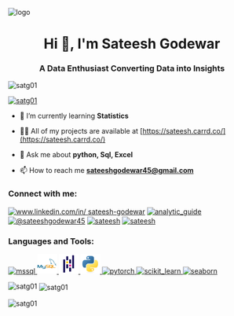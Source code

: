 ![logo](https://github.com/satg01/satg01/blob/main/programmer.gif)
<h1 align="center">Hi 👋, I'm Sateesh Godewar</h1>
<h3 align="center">A Data Enthusiast Converting Data into Insights</h3>

<p align="left"> <img src="https://komarev.com/ghpvc/?username=satg01&label=Profile%20views&color=0e75b6&style=flat" alt="satg01" /> </p>

<p align="left"> <a href="https://github.com/ryo-ma/github-profile-trophy"><img src="https://github-profile-trophy.vercel.app/?username=satg01" alt="satg01" /></a> </p>

- 🌱 I’m currently learning **Statistics**

- 👨‍💻 All of my projects are available at [https://sateesh.carrd.co/](https://sateesh.carrd.co/)

- 💬 Ask me about **python, Sql, Excel**

- 📫 How to reach me **sateeshgodewar45@gmail.com**

<h3 align="left">Connect with me:</h3>
<p align="left">
<a href="https://linkedin.com/in/www.linkedin.com/in/ sateesh-godewar" target="blank"><img align="center" src="https://raw.githubusercontent.com/rahuldkjain/github-profile-readme-generator/master/src/images/icons/Social/linked-in-alt.svg" alt="www.linkedin.com/in/ sateesh-godewar" height="30" width="40" /></a>
<a href="https://instagram.com/analytic_guide" target="blank"><img align="center" src="https://raw.githubusercontent.com/rahuldkjain/github-profile-readme-generator/master/src/images/icons/Social/instagram.svg" alt="analytic_guide" height="30" width="40" /></a>
<a href="https://medium.com/@sateeshgodewar45" target="blank"><img align="center" src="https://raw.githubusercontent.com/rahuldkjain/github-profile-readme-generator/master/src/images/icons/Social/medium.svg" alt="@sateeshgodewar45" height="30" width="40" /></a>
<a href="https://www.hackerrank.com/sateesh" target="blank"><img align="center" src="https://raw.githubusercontent.com/rahuldkjain/github-profile-readme-generator/master/src/images/icons/Social/hackerrank.svg" alt="sateesh" height="30" width="40" /></a>
<a href="https://www.hackerearth.com/sateesh" target="blank"><img align="center" src="https://raw.githubusercontent.com/rahuldkjain/github-profile-readme-generator/master/src/images/icons/Social/hackerearth.svg" alt="sateesh" height="30" width="40" /></a>
</p>

<h3 align="left">Languages and Tools:</h3>
<p align="left"> <a href="https://www.microsoft.com/en-us/sql-server" target="_blank" rel="noreferrer"> <img src="https://www.svgrepo.com/show/303229/microsoft-sql-server-logo.svg" alt="mssql" width="40" height="40"/> </a> <a href="https://www.mysql.com/" target="_blank" rel="noreferrer"> <img src="https://raw.githubusercontent.com/devicons/devicon/master/icons/mysql/mysql-original-wordmark.svg" alt="mysql" width="40" height="40"/> </a> <a href="https://pandas.pydata.org/" target="_blank" rel="noreferrer"> <img src="https://raw.githubusercontent.com/devicons/devicon/2ae2a900d2f041da66e950e4d48052658d850630/icons/pandas/pandas-original.svg" alt="pandas" width="40" height="40"/> </a> <a href="https://www.python.org" target="_blank" rel="noreferrer"> <img src="https://raw.githubusercontent.com/devicons/devicon/master/icons/python/python-original.svg" alt="python" width="40" height="40"/> </a> <a href="https://pytorch.org/" target="_blank" rel="noreferrer"> <img src="https://www.vectorlogo.zone/logos/pytorch/pytorch-icon.svg" alt="pytorch" width="40" height="40"/> </a> <a href="https://scikit-learn.org/" target="_blank" rel="noreferrer"> <img src="https://upload.wikimedia.org/wikipedia/commons/0/05/Scikit_learn_logo_small.svg" alt="scikit_learn" width="40" height="40"/> </a> <a href="https://seaborn.pydata.org/" target="_blank" rel="noreferrer"> <img src="https://seaborn.pydata.org/_images/logo-mark-lightbg.svg" alt="seaborn" width="40" height="40"/> </a> </p>

<p><img align="left" src="https://github-readme-stats.vercel.app/api/top-langs?username=satg01&show_icons=true&locale=en&layout=compact" alt="satg01" /></p>

<p>&nbsp;<img align="center" src="https://github-readme-stats.vercel.app/api?username=satg01&show_icons=true&locale=en" alt="satg01" /></p>

<p><img align="center" src="https://github-readme-streak-stats.herokuapp.com/?user=satg01&" alt="satg01" /></p>
